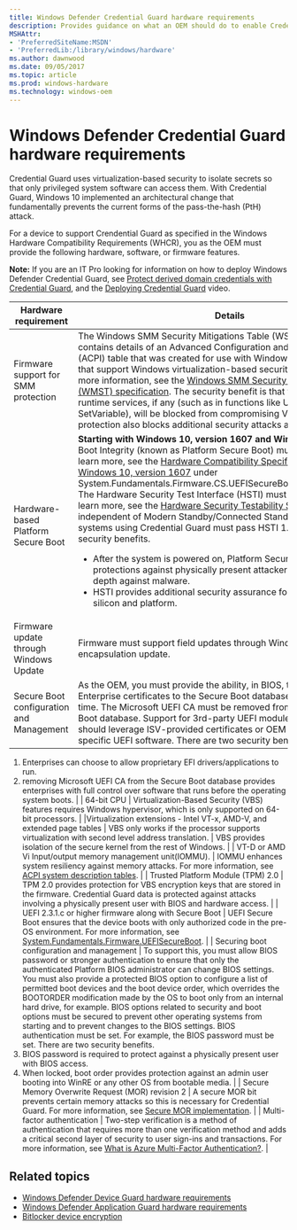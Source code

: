 ```yaml
---
title: Windows Defender Credential Guard hardware requirements
description: Provides guidance on what an OEM should do to enable Credential Guard
MSHAttr:
- 'PreferredSiteName:MSDN'
- 'PreferredLib:/library/windows/hardware'
ms.author: dawnwood
ms.date: 09/05/2017
ms.topic: article
ms.prod: windows-hardware
ms.technology: windows-oem
---
```


# Windows Defender Credential Guard hardware requirements

Credential Guard uses virtualization-based security to isolate secrets so that only privileged system software can access them. With Credential Guard, Windows 10 implemented an architectural change that fundamentally prevents the current forms of the pass-the-hash (PtH) attack.

For a device to support Crendential Guard as specified in the Windows Hardware Compatibility Requirements (WHCR), you as the OEM must provide the following hardware, software, or firmware features. 

**Note:** If you are an IT Pro looking for information on how to deploy Windows Defender Credential Guard, see [Protect derived domain credentials with Credential Guard](https://docs.microsoft.com/en-us/windows/access-protection/credential-guard/credential-guard#hardware-and-software-requirements), and the [Deploying Credential Guard](https://technet.microsoft.com/en-us/windows/mt796471.aspx) video.

| Hardware requirement | Details |
|----------------------|---------|
| Firmware support for SMM protection | The Windows SMM Security Mitigations Table (WSMT) specification contains details of an Advanced Configuration and Power Interface (ACPI) table that was created for use with Windows operating systems that support Windows virtualization-based security (VBS) features. For more information, see the [Windows SMM Security Mitigations Table (WMST) specification](https://docs.microsoft.com/en-us/windows-hardware/drivers/bringup/acpi-system-description-tables). The security benefit is that vulnerabilities in UEFI runtime services, if any (such as in functions like UpdateCapsule and SetVariable), will be blocked from compromising VBS. This firmware protection also blocks additional security attacks against SMM. |
| Hardware-based Platform Secure Boot | **Starting with Windows 10, version 1607 and Windows Server 2016**, Boot Integrity (known as Platform Secure Boot) must be supported. To learn more, see the [Hardware Compatibility Specification for Systems for Windows 10, version 1607](https://docs.microsoft.com/en-us/windows-hardware/design/compatibility/systems) under System.Fundamentals.Firmware.CS.UEFISecureBoot.ConnectedStandby. The Hardware Security Test Interface (HSTI) must be implemented. To learn more, see the [Hardware Security Testability Specification](https://msdn.microsoft.com/en-us/library/windows/hardware/mt712332(v=vs.85).aspx). This is independent of Modern Standby/Connected Standby Systems; all systems using Credential Guard must pass HSTI 1.1.a. There are two security benefits. <ul><li>After the system is powered on, Platform Secure Boot provides protections against physically present attackers, and defense-in-depth against malware.</li><li>HSTI provides additional security assurance for correctly secured silicon and platform.</li></ul> |
| Firmware update through Windows Update | Firmware must support field updates through Windows Update and UEFI encapsulation update. |
| Secure Boot configuration and Management | As the OEM, you must provide the ability, in BIOS, to add ISV, OEM, or Enterprise certificates to the Secure Boot database at manufacturing time. The Microsoft UEFI CA must be removed from the same Secure Boot database. Support for 3rd-party UEFI modules is permitted but should leverage ISV-provided certificates or OEM certificate for the specific UEFI software. There are two security benefits. 
1. Enterprises can choose to allow proprietary EFI drivers/applications to run.
2. removing Microsoft UEFI CA from the Secure Boot database provides enterprises with full control over software that runs before the operating system boots. |
| 64-bit CPU | Virtualization-Based Security (VBS) features requires Windows hypervisor, which is only supported on 64-bit processors. |
|Virtualization extensions - Intel VT-x, AMD-V, and extended page tables | VBS only works if the processor supports virtualization with second level address translation. | VBS provides isolation of the secure kernel from the rest of Windows. |
| VT-D or AMD Vi Input/output memory management unit(IOMMU). | IOMMU enhances system resiliency against memory attacks. For more information, see [ACPI system description tables](https://docs.microsoft.com/en-us/windows-hardware/drivers/bringup/acpi-system-description-tables). |
| Trusted Platform Module (TPM) 2.0 | TPM 2.0 provides protection for VBS encryption keys that are stored in the firmware. Credential Guard data is protected against attacks involving a physically present user with BIOS and hardware access. |
| UEFI 2.3.1.c or higher firmware along with Secure Boot | UEFI Secure Boot ensures that the device boots with only authorized code in the pre-OS environment. For more information, see [System.Fundamentals.Firmware.UEFISecureBoot](https://docs.microsoft.com/en-us/windows-hardware/design/compatibility/systems#systemfundamentalsfirmwareuefisecureboot). |
| Securing boot configuration and management | To support this, you must allow BIOS password or stronger authentication to ensure that only the authenticated Platform BIOS administrator can change BIOS settings. You must also provide a protected BIOS option to configure a list of permitted boot devices and the boot device order, which overrides the BOOTORDER modification made by the OS to boot only from an internal hard drive, for example.
BIOS options related to security and boot options must be secured to prevent other operating systems from starting and to prevent changes to the BIOS settings. BIOS authentication must be set. For example, the BIOS password must be set.
There are two security benefits.
1. BIOS password is required to protect against a physically present user with BIOS access.
2. When locked, boot order provides protection against an admin user booting into WinRE or any other OS from bootable media. | 
| Secure Memory Overwrite Request (MOR) revision 2 | A secure MOR bit prevents certain memory attacks so this is necessary for Credential Guard. For more information, see [Secure MOR implementation](https://docs.microsoft.com/en-us/windows-hardware/drivers/bringup/device-guard-requirements). |
| Multi-factor authentication | Two-step verification is a method of authentication that requires more than one verification method and adds a critical second layer of security to user sign-ins and transactions. For more information, see [What is Azure Multi-Factor Authentication?](https://docs.microsoft.com/en-us/azure/multi-factor-authentication/multi-factor-authentication). |

## Related topics

- [Windows Defender Device Guard hardware requirements](OEM-device-guard.md)
- [Windows Defender Application Guard hardware requirements](OEM-app-guard.md)
- [Bitlocker device encryption](OEM-device-encryption.md)



 

 







